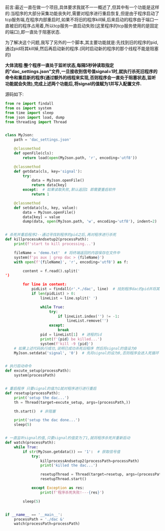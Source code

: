 
<BlogInfo id="1357" title="linux下程序重启脚本" author="白日梦想猿" pv=0 read_times=0 pre_cost_time=103 category="杂谈" tag_list="['可控自启', 'Linux', '脚本']" create_time="2021.09.04 20:24:53.472234" update_time="2021.09.04 20:24:53" />

前言:最近一直在做一个项目,具体要求我就不一一概述了,但其中有一个功能是这样的:当程序的大部分采集功能丧失时,需要对程序进行重启恢复,但是由于程序启动了tcp服务端,在程序内部重启时,如果不将旧的程序kill掉,后来启动的程序由于端口一直被旧的程序占用着,所以tcp服务一直启动失败(这里程序的tcp服务使用的是固定的端口),即一直处于阻塞状态.

为了解决这个问题,我写了另外的一个脚本,其主要功能就是:先找到旧的程序的pid,通过pid将其kill掉,然后再启动新的程序.(同时启动新的程序的那个线程不能是阻塞的)

**大体流程:整个程序一直处于监听状态,每隔5秒钟读取指定的"dac_settings.json"文件,一旦接收到信号值signal=1时,就执行杀死旧程序的命令和重启新的程序(通过额外的线程来实现,否则程序会一直处于阻塞状态,监听功能就会失效),完成上述两个功能后,将signal的值赋为1并写入配置文件.**


源码如下:

```python
from re import findall
from os import system
from time import sleep
from json import load, dump
from threading import Thread


class MyJson:
    path = 'dac_settings.json'

    @classmethod
    def openFile(cls):
        return load(open(MyJson.path, 'r', encoding='utf8'))

    @classmethod
    def getdata(cls, key='signal'):
        try:
            data = MyJson.openFile()
            return data[key]
        except:  # 如果读取失败,默认返回1 即需要重启软件
            return 1

    @classmethod
    def setdata(cls, key, value):
        data = MyJson.openFile()
        data[key] = value
        dump(data, open(MyJson.path, 'w', encoding='utf8'), indent=2)


# 杀死并重启程序2--通过寻找到程序的pid之后,再对程序进行杀死
def killprocessAndsetup2(processPath):
    print(f'start to kill processing...')

    fileName = 'demo.txt'  # 将终端返回的内容保存在文件中
    system(f'ps aux | grep dac > {fileName}')
    with open(f'{fileName}', 'r', encoding='utf8') as f:

        content = f.read().split('
')

        for line in content:
            pidList = findall(r'.*./dac', line)  # 找到程序dac的pid并将其kill掉
            if len(pidList) > 0:
                lineList = line.split(' ')

                while True:
                    try:
                        if lineList.index('') != -1:
                            lineList.remove('')
                    except:
                        break
                pid = lineList[1]  # 进程的id
                print(f'{pid} be killed...')
                system(f'kill -9 {pid}')
    # 如果上述代码执行成功,说明已成功杀死旧程序 然后将signal的值设为0
    MyJson.setdata('signal', '0')  # 先将signal的设为0,否则程序会进入死循环


# 执行启动命令
def excute_setup(processPath):
    system(processPath)


# 重启程序 只要signal的值为1就对程序进行进行重启
def resetup(processPath):
    print('setup the dac...')
    th = Thread(target=excute_setup, args=(processPath,))

    th.start()  # 非阻塞

    print('setup the dac done...')
    sleep(5)


# 一直监听signal的值,只要signal的值变为了1,就将程序杀死并重新启动
def watch(processPath):
    while True:
        if str(MyJson.getdata()) == '1':  # 获取信号值
            try:
                killprocessAndsetup2(processPath=processPath)
                print('killed the dac...')

                resetupThread = Thread(target=resetup, args=(processPath,))
                resetupThread.start()

            except Exception as res:
                print(f'程序杀死失败!---{res}')

        sleep(5)


if __name__ == '__main__':
    processPath = './dac &'
    watch(processPath=processPath)
```


  

  

  

  



